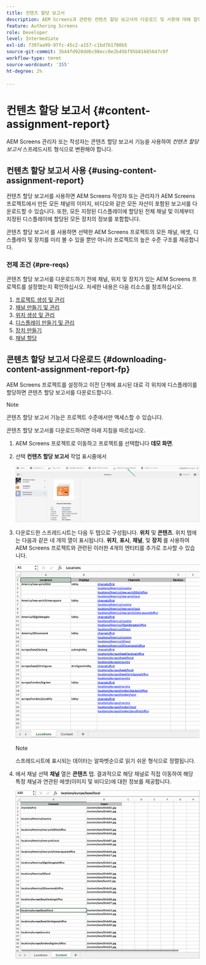 ```yaml
---
title: 컨텐츠 할당 보고서
description: AEM Screens과 관련된 컨텐츠 할당 보고서의 다운로드 및 사용에 대해 알아봅니다.
feature: Authoring Screens
role: Developer
level: Intermediate
exl-id: 7397aa99-97fc-45c2-a157-c1bd7b1700b5
source-git-commit: 3b44fd920dd6c98ecc0e2b45bf95b81685647c0f
workflow-type: tm+mt
source-wordcount: '355'
ht-degree: 2%

---
```


# 컨텐츠 할당 보고서 {#content-assignment-report}

AEM Screens 관리자 또는 작성자는 콘텐츠 할당 보고서 기능을 사용하여 *컨텐츠 할당 보고서* 스프레드시트 형식으로 변환해야 합니다.

## 컨텐츠 할당 보고서 사용 {#using-content-assignment-report}

컨텐츠 할당 보고서를 사용하면 AEM Screens 작성자 또는 관리자가 AEM Screens 프로젝트에서 만든 모든 채널의 이미지, 비디오와 같은 모든 자산이 포함된 보고서를 다운로드할 수 있습니다. 또한, 모든 지정된 디스플레이에 할당된 전체 채널 및 이제부터 지정된 디스플레이에 할당된 모든 장치의 정보를 포함합니다.

콘텐츠 할당 보고서 를 사용하면 선택한 AEM Screens 프로젝트의 모든 채널, 에셋, 디스플레이 및 장치를 미리 볼 수 있을 뿐만 아니라 프로젝트의 높은 수준 구조를 제공합니다.


### 전제 조건 {#pre-reqs}

콘텐츠 할당 보고서를 다운로드하기 전에 채널, 위치 및 장치가 있는 AEM Screens 프로젝트를 설정했는지 확인하십시오.
자세한 내용은 다음 리소스를 참조하십시오.

1. [프로젝트 생성 및 관리](/help/user-guide/creating-a-screens-project.md)
1. [채널 만들기 및 관리](/help/user-guide/managing-channels.md)
1. [위치 생성 및 관리](/help/user-guide/managing-locations.md)
1. [디스플레이 만들기 및 관리](/help/user-guide/managing-displays.md)
1. [장치 만들기](/help/user-guide/managing-devices.md)
1. [채널 할당](/help/user-guide/channel-assignment-latest-fp.md)


## 콘텐츠 할당 보고서 다운로드 {#downloading-content-assignment-report-fp}

AEM Screens 프로젝트를 설정하고 이전 단계에 표시된 대로 각 위치에 디스플레이를 할당하면 콘텐츠 할당 보고서를 다운로드합니다.

>[!NOTE]
>콘텐츠 할당 보고서 기능은 프로젝트 수준에서만 액세스할 수 있습니다.

콘텐츠 할당 보고서를 다운로드하려면 아래 지침을 따르십시오.

1. AEM Screens 프로젝트로 이동하고 프로젝트를 선택합니다 **데모 화면**.

1. 선택 **컨텐츠 할당 보고서** 작업 표시줄에서

   ![이미지](/help/user-guide/assets/content-assignment-report/can-download.png)

1. 다운로드한 스프레드시트는 다음 두 탭으로 구성됩니다. **위치** 및 **콘텐츠**. 위치 탭에는 다음과 같은 네 개의 열이 표시됩니다. **위치**, **표시**, **채널**, 및 **장치** 를 사용하여 AEM Screens 프로젝트와 관련된 이러한 4개의 엔티티를 추가로 조사할 수 있습니다.

   ![이미지](/help/user-guide/assets/content-assignment-report/report-sheet1.png)

   >[!NOTE]
   >스프레드시트에 표시되는 데이터는 알파벳순으로 읽기 쉬운 형식으로 정렬됩니다.

1. 에서 채널 선택 **채널** 열은 **콘텐츠** 탭. 결과적으로 해당 채널로 직접 이동하여 해당 특정 채널과 연관된 에셋(이미지 및 비디오)에 대한 정보를 제공합니다.

   ![이미지](/help/user-guide/assets/content-assignment-report/report-sheet2.png)
